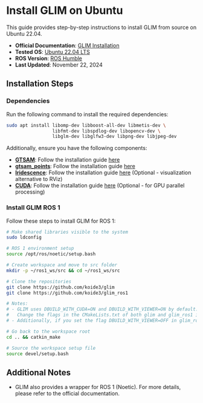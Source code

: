# Install GLIM on Ubuntu

This guide provides step-by-step instructions to install GLIM from source on Ubuntu 22.04.

- **Official Documentation**: [GLIM Installation](https://koide3.github.io/glim/installation.html)
- **Tested OS**: [Ubuntu 22.04 LTS](https://releases.ubuntu.com/jammy)
- **ROS Version**: [ROS Humble](https://wiki.ros.org/noetic)
- **Last Updated**: November 22, 2024

## Installation Steps

### Dependencies

Run the following command to install the required dependencies:

```sh
sudo apt install libomp-dev libboost-all-dev libmetis-dev \
                 libfmt-dev libspdlog-dev libopencv-dev \
                 libglm-dev libglfw3-dev libpng-dev libjpeg-dev
```

Additionally, ensure you have the following components:

- [**GTSAM**](https://github.com/borglab/gtsam): Follow the installation guide [here](/docs/install/dependencies/install_gtsam_42a9.md)
- [**gtsam_points**](https://github.com/koide3/gtsam_points): Follow the installation guide [here](/docs/install/dependencies/install_gtsam_points.md)
- [**Iridescence**](https://github.com/koide3/iridescence): Follow the installation guide [here](/docs/install/dependencies/install_iridescence.md) (Optional - visualization alternative to RViz)
- [**CUDA**](https://developer.nvidia.com/cuda-toolkit): Follow the installation guide [here](https://developer.nvidia.com/cuda-toolkit) (Optional - for GPU parallel processing)

### Install GLIM ROS 1

Follow these steps to install GLIM for ROS 1:

```sh
# Make shared libraries visible to the system
sudo ldconfig

# ROS 1 environment setup
source /opt/ros/noetic/setup.bash

# Create workspace and move to src folder
mkdir -p ~/ros1_ws/src && cd ~/ros1_ws/src

# Clone the repositories
git clone https://github.com/koide3/glim
git clone https://github.com/koide3/glim_ros1

# Notes:
# - GLIM uses DBUILD_WITH_CUDA=ON and DBUILD_WITH_VIEWER=ON by default.
#   Change the flags in the CMakeLists.txt of both glim and glim_ros1 if you do not want to use CUDA and/or Iridescence.
# - Additionally, if you set the flag DBUILD_WITH_VIEWER=OFF in glim_ros1, you need to remove or comment out the 'offline_viewer' in the install call.

# Go back to the workspace root
cd .. && catkin_make

# Source the workspace setup file
source devel/setup.bash
```

## Additional Notes
- GLIM also provides a wrapper for ROS 1 (Noetic). For more details, please refer to the official documentation.